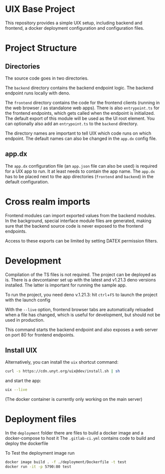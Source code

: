 # UIX Base Project

This repository provides a simple UIX setup, including backend and frontend, a docker deployment configuration and configuration files.

# Project Structure

## Directories
The source code goes in two directories. 

The `backend` directory contains the backend endpoint logic. The backend endpoint runs locally with deno.

The `frontend` directory contains the code for the frontend clients (running in the web browser / as standalone web apps).
There is also `entrypoint.ts` for the frontend endpoints, which gets called when the endpoint is initialized. The default export of this module will be used as the UI root element.
You can optionally also add an `entrypoint.ts` to the `backend` directory.

The directory names are important to tell UIX which code runs on which endpoint. The default names can also be changed in the `app.dx` config file.

## app.dx

The `app.dx` configuration file (an `app.json` file can also be used) is required for a UIX app to run. It at least needs to contain the app name.
The `app.dx` has to be placed next to the app directories (`frontend` and `backend`) in the default configuration.

# Cross realm imports

Frontend modules can import exported values from the backend modules.
In the background, special interface module files are generated, making sure that the backend source code is never exposed to the frontend endpoints.

Access to these exports can be limited by setting DATEX permission filters.


# Development

Compilation of the TS files is not required. The project can be deployed as is.
There is a devcontainer set up with the latest and v1.21.3 deno versions installed. The latter is important for running the sample app.

To run the project, you need deno v.1.21.3:
hit `ctrl`+`F5` to launch the project with the launch config

With the `--live` option, frontend browser tabs are automatically reloaded when a file has changed, which is useful for development, but should not be used in production.

This command starts the backend endpoint and also exposes a web server on port 80 for frontend endpoints.

## Install UIX

Alternatively, you can install the `uix` shortcut command:
```bash
curl -s https://cdn.unyt.org/uix@dev/install.sh | sh
```

and start the app:
```bash
uix --live
```

(The docker container is currently only working on the main server)

# Deployment files
In the `deployment` folder there are files to build a docker image and a docker-compose to host it
The `.gitlab-ci.yml` contains code to build and deploy the dockerfile

To Test the deployment image run

```bash
docker image build . -f ./deployment/Dockerfile -t test
docker run -it -p 5790:80 test
```